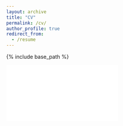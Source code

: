 ```yaml
---
layout: archive
title: "CV"
permalink: /cv/
author_profile: true
redirect_from:
  - /resume
---
```


{% include base_path %}

<embed src="/files/Ryan Hastings CV 2023.11 - website.pdf" type="application/pdf">

